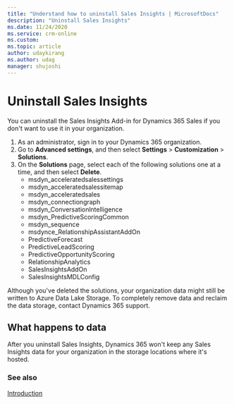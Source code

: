 ```yaml
---
title: "Understand how to uninstall Sales Insights | MicrosoftDocs"
description: "Uninstall Sales Insights"
ms.date: 11/24/2020
ms.service: crm-online
ms.custom: 
ms.topic: article
author: udaykirang
ms.author: udag
manager: shujoshi
---
```


# Uninstall Sales Insights

You can uninstall the Sales Insights Add-in for Dynamics 365 Sales if you don't want to use it in your organization.
  
1.	As an administrator, sign in to your Dynamics 365 organization.
2.	Go to **Advanced settings**, and then select **Settings** > **Customization** > **Solutions**.  
3.	On the **Solutions** page, select each of the following solutions one at a time, and then select **Delete**.  
    -	msdyn_acceleratedsalessettings
    -   msdyn_acceleratedsalessitemap  
    -	msdyn_acceleratedsales  
    -	msdyn_connectiongraph  
    -	msdyn_Conversationlntelligence  
    -	msdyn_PredictiveScoringCommon 
    -   msdyn_sequence  
    -	msdynce_RelationshipAssistantAddOn  
    -	PredictiveForecast  
    -	PredictiveLeadScoring  
    -	PredictiveOpportunityScoring  
    -	RelationshipAnalytics  
    -	SalesInsightsAddOn  
    -	SalesInsightsMDLConfig 

Although you've deleted the solutions, your organization data might still be written to Azure Data Lake Storage. To completely remove data and reclaim the data storage, contact Dynamics 365 support.  

## What happens to data

After you uninstall Sales Insights, Dynamics 365 won't keep any Sales Insights data for your organization in the storage locations where it's hosted.

### See also

[Introduction](../sales/intro-admin-guide-sales-insights.md)
